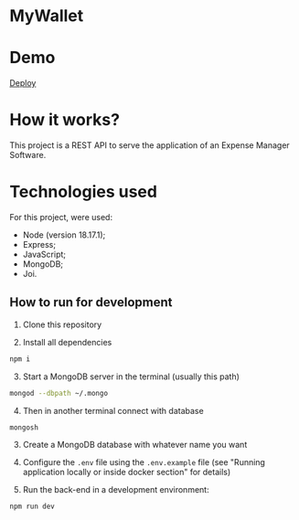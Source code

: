 # MyWallet

# Demo

[Deploy](https://my-wallet-2u93.onrender.com/)

# How it works?

This project is a REST API to serve the application of an Expense Manager Software. 

# Technologies used

For this project, were used:

- Node (version 18.17.1);
- Express;
- JavaScript;
- MongoDB;
- Joi.

## How to run for development

1. Clone this repository

2. Install all dependencies

```bash
npm i
```

3. Start a MongoDB server in the terminal (usually this path)

```bash
mongod --dbpath ~/.mongo
```

4. Then in another terminal connect with database

```bash
mongosh
```

3. Create a MongoDB database with whatever name you want

4. Configure the `.env` file using the `.env.example` file (see "Running application locally or inside docker section" for details)

5. Run the back-end in a development environment:

```bash
npm run dev
```